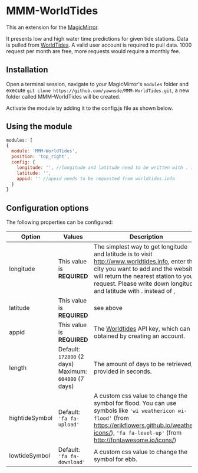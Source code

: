 # MMM-WorldTides

This an extension for the [MagicMirror](https://github.com/MichMich/MagicMirror).

It presents low and high water time predictions for given tide stations. Data is pulled from [WorldTides](https://www.worldtides.info/). A valid user account is required to pull data. 1000 request per month are free, more requests would require a monthly fee.

## Installation
Open a terminal session, navigate to your MagicMirror's `modules` folder and execute `git clone https://github.com/yawnsde/MMM-WorldTides.git`, a new folder called MMM-WorldTides will be created.

Activate the module by adding it to the config.js file as shown below.

## Using the module
````javascript
modules: [
{
  module: 'MMM-WorldTides',
  position: 'top_right',
  config: {
    longitude: '', //longitude and latitude need to be written with . instead of ,
    latitude: '',
    appid: '' //appid needs to be requested from worldtides.info
  }
}
````

## Configuration options

The following properties can be configured:

| **Option** | **Values** | **Description** |
| --- | --- | --- |
| longitude | This value is <b>REQUIRED</b> | The simplest way to get longitude and latitude is to visit http://www.worldtides.info, enter the city you want to add and the website will return the nearest station to your request. Please write down longitude and latitude with . instead of , |
| latitude | This value is <b>REQUIRED</b> | see above |
| appid | This value is <b>REQUIRED</b> | The <a href="https://www.worldtides.info/developer" target="_blank">Worldtides</a> API key, which can be obtained by creating an account. |
| length | Default: <code>172800</code> (2 days)<br>Maximum: <code>604800</code> (7 days) | The amount of days to be retrieved, provided in seconds. |
| hightideSymbol | Default: <code>'fa fa-upload'</code> | A custom css value to change the symbol for flood. You can use symbols like <code>'wi weathericon wi-flood'</code> (from https://erikflowers.github.io/weather-icons/), <code>'fa fa-level-up'</code> (from http://fontawesome.io/icons/) |
| lowtideSymbol | Default: <code>'fa fa-download'</code> | A custom css value to change the symbol for ebb. |
